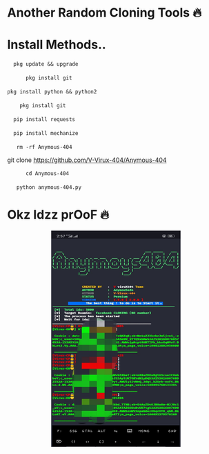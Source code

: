 # Another Random Cloning Tools 🔥


# Install Methods..

      pkg update && upgrade

          pkg install git
 
    pkg install python && python2

        pkg install git

      pip install requests

      pip install mechanize
       
       rm -rf Anymous-404
git clone https://github.com/V-Virux-404/Anymous-404

          cd Anymous-404

       python anymous-404.py


# Okz Idzz prOoF 🔥
<p align="center">
<img src='748C52DC-094A-4C57-954E-2FD8390711F9.jpeg' style="height:500px; width:300px;" >
</p>
